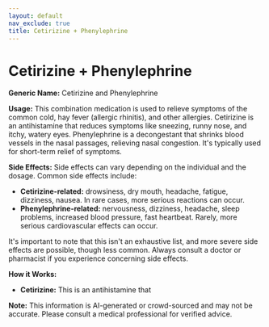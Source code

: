 ```yaml
---
layout: default
nav_exclude: true
title: Cetirizine + Phenylephrine
---
```


# Cetirizine + Phenylephrine

**Generic Name:** Cetirizine and Phenylephrine

**Usage:** This combination medication is used to relieve symptoms of the common cold, hay fever (allergic rhinitis), and other allergies.  Cetirizine is an antihistamine that reduces symptoms like sneezing, runny nose, and itchy, watery eyes. Phenylephrine is a decongestant that shrinks blood vessels in the nasal passages, relieving nasal congestion.  It's typically used for short-term relief of symptoms.

**Side Effects:**  Side effects can vary depending on the individual and the dosage. Common side effects include:

* **Cetirizine-related:** drowsiness, dry mouth, headache, fatigue, dizziness, nausea.  In rare cases, more serious reactions can occur.
* **Phenylephrine-related:** nervousness, dizziness, headache, sleep problems, increased blood pressure, fast heartbeat.  Rarely, more serious cardiovascular effects can occur.

It's important to note that this isn't an exhaustive list, and more severe side effects are possible, though less common.  Always consult a doctor or pharmacist if you experience concerning side effects.

**How it Works:**

* **Cetirizine:** This is an antihistamine that

**Note:** This information is AI-generated or crowd-sourced and may not be accurate. Please consult a medical professional for verified advice.